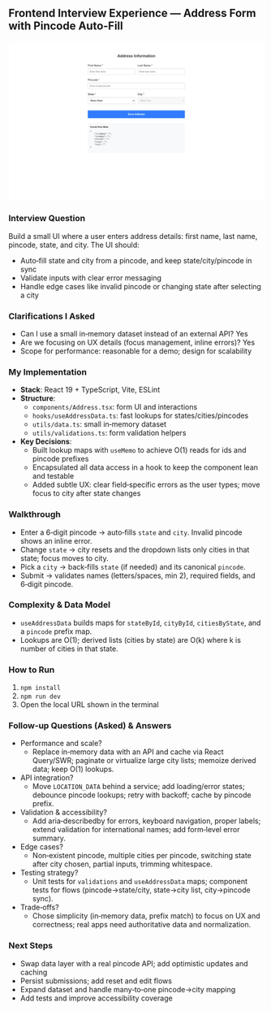 ## Frontend Interview Experience — Address Form with Pincode Auto‑Fill

![App screenshot](public/screenshot.png)

### Interview Question
Build a small UI where a user enters address details: first name, last name, pincode, state, and city. The UI should:
- Auto‑fill state and city from a pincode, and keep state/city/pincode in sync
- Validate inputs with clear error messaging
- Handle edge cases like invalid pincode or changing state after selecting a city

### Clarifications I Asked
- Can I use a small in‑memory dataset instead of an external API? Yes
- Are we focusing on UX details (focus management, inline errors)? Yes
- Scope for performance: reasonable for a demo; design for scalability

### My Implementation
- **Stack**: React 19 + TypeScript, Vite, ESLint
- **Structure**:
  - `components/Address.tsx`: form UI and interactions
  - `hooks/useAddressData.ts`: fast lookups for states/cities/pincodes
  - `utils/data.ts`: small in‑memory dataset
  - `utils/validations.ts`: form validation helpers
- **Key Decisions**:
  - Built lookup maps with `useMemo` to achieve O(1) reads for ids and pincode prefixes
  - Encapsulated all data access in a hook to keep the component lean and testable
  - Added subtle UX: clear field‑specific errors as the user types; move focus to city after state changes

### Walkthrough
- Enter a 6‑digit pincode → auto‑fills `state` and `city`. Invalid pincode shows an inline error.
- Change `state` → city resets and the dropdown lists only cities in that state; focus moves to city.
- Pick a `city` → back‑fills `state` (if needed) and its canonical `pincode`.
- Submit → validates names (letters/spaces, min 2), required fields, and 6‑digit pincode.

### Complexity & Data Model
- `useAddressData` builds maps for `stateById`, `cityById`, `citiesByState`, and a `pincode` prefix map.
- Lookups are O(1); derived lists (cities by state) are O(k) where k is number of cities in that state.

### How to Run
1. `npm install`
2. `npm run dev`
3. Open the local URL shown in the terminal

### Follow‑up Questions (Asked) & Answers
- Performance and scale?
  - Replace in‑memory data with an API and cache via React Query/SWR; paginate or virtualize large city lists; memoize derived data; keep O(1) lookups.
- API integration?
  - Move `LOCATION_DATA` behind a service; add loading/error states; debounce pincode lookups; retry with backoff; cache by pincode prefix.
- Validation & accessibility?
  - Add aria‑describedby for errors, keyboard navigation, proper labels; extend validation for international names; add form‑level error summary.
- Edge cases?
  - Non‑existent pincode, multiple cities per pincode, switching state after city chosen, partial inputs, trimming whitespace.
- Testing strategy?
  - Unit tests for `validations` and `useAddressData` maps; component tests for flows (pincode→state/city, state→city list, city→pincode sync).
- Trade‑offs?
  - Chose simplicity (in‑memory data, prefix match) to focus on UX and correctness; real apps need authoritative data and normalization.

### Next Steps
- Swap data layer with a real pincode API; add optimistic updates and caching
- Persist submissions; add reset and edit flows
- Expand dataset and handle many‑to‑one pincode→city mapping
- Add tests and improve accessibility coverage